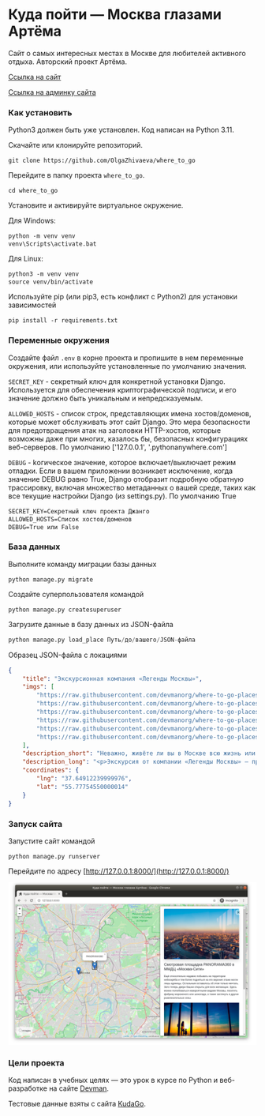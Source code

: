 # Куда пойти — Москва глазами Артёма

Сайт о самых интересных местах в Москве для любителей активного отдыха.
Авторский проект Артёма.

[Ссылка на сайт](https://ozhiv.pythonanywhere.com/)

[Ссылка на админку сайта](https://ozhiv.pythonanywhere.com/admin/)

### Как установить

Python3 должен быть уже установлен. Код написан на Python 3.11.

Скачайте или клонируйте репозиторий.

```commandline
git clone https://github.com/OlgaZhivaeva/where_to_go
```

Перейдите в папку проекта `where_to_go`.

```commandline
cd where_to_go
```

Установите и активируйте виртуальное окружение.

Для Windows:
```commandline
python -m venv venv
venv\Scripts\activate.bat
```
Для Linux:
```commandline
python3 -m venv venv
source venv/bin/activate
```
Используйте pip (или pip3, есть конфликт с Python2) для установки зависимостей 

```commandline
pip install -r requirements.txt 
```

### Переменные окружения

Создайте файл `.env` в корне проекта и пропишите в нем переменные окружения,
или используйте установленные по умолчанию значения.

`SECRET_KEY` - секретный ключ для конкретной установки Django. Используется для
обеспечения криптографической подписи, и его значение должно быть уникальным и
непредсказуемым.

`ALLOWED_HOSTS` - список строк, представляющих имена хостов/доменов, которые
может обслуживать этот сайт Django. Это мера безопасности для предотвращения
атак на заголовки HTTP-хостов, которые возможны даже при многих, казалось бы,
безопасных конфигурациях веб-серверов. По умолчанию ['127.0.0.1', '.pythonanywhere.com']

`DEBUG` - kогическое значение, которое включает/выключает режим отладки. Если
в вашем приложении возникает исключение, когда значение DEBUG равно True,
Django отобразит подробную обратную трассировку, включая множество метаданных
о вашей среде, таких как все текущие настройки Django (из settings.py). По умолчанию True

```commandline
SECRET_KEY=Секретный ключ проекта Джанго
ALLOWED_HOSTS=Список хостов/доменов
DEBUG=True или False
```
### База данных

Выполните команду миграции базы данных

```commandline
python manage.py migrate
```
Создайте суперпользователя командой

```commandline
python manage.py createsuperuser
```

Загрузите данные в базу данных из JSON-файла

```python
python manage.py load_place Путь/до/вашего/JSON-файла
```
Образец JSON-файла с локациями

```json
{
    "title": "Экскурсионная компания «Легенды Москвы»",
    "imgs": [
        "https://raw.githubusercontent.com/devmanorg/where-to-go-places/master/media/4f793576c79c1cbe68b73800ae06f06f.jpg",
        "https://raw.githubusercontent.com/devmanorg/where-to-go-places/master/media/7a7631bab8af3e340993a6fb1ded3e73.jpg",
        "https://raw.githubusercontent.com/devmanorg/where-to-go-places/master/media/a55cbc706d764c1764dfccf832d50541.jpg",
        "https://raw.githubusercontent.com/devmanorg/where-to-go-places/master/media/65153b5c595345713f812d1329457b54.jpg",
        "https://raw.githubusercontent.com/devmanorg/where-to-go-places/master/media/0a79676b3d5e3b394717b4bf2e610a57.jpg",
        "https://raw.githubusercontent.com/devmanorg/where-to-go-places/master/media/1e27f507cb72e76b604adbe5e7b5f315.jpg"
    ],
    "description_short": "Неважно, живёте ли вы в Москве всю жизнь или впервые оказались в столице, составить ёмкий, познавательный и впечатляющий маршрут по городу — творческая и непростая задача. И её с удовольствием берёт на себя экскурсионная компания «Легенды Москвы»!",
    "description_long": "<p>Экскурсия от компании «Легенды Москвы» — простой, удобный и приятный способ познакомиться с городом или освежить свои чувства к нему. Что выберете вы — классическую или необычную экскурсию, пешую прогулку или путешествие по городу на автобусе? Любые варианты можно скомбинировать в уникальный маршрут и создать собственную индивидуальную экскурсионную программу.</p><p>Компания «Легенды Москвы» сотрудничает с аккредитованными экскурсоводами и тщательно следит за качеством экскурсий и сервиса. Автобусные экскурсии проводятся на комфортабельном современном транспорте. Для вашего удобства вы можете заранее забронировать конкретное место в автобусе — это делает посадку организованной и понятной.</p><p>По любым вопросам вы можете круглосуточно обратиться по телефонам горячей линии.</p><p>Подробности узнавайте <a class=\"external-link\" href=\"https://moscowlegends.ru \" target=\"_blank\">на сайте</a>. За обновлениями удобно следить <a class=\"external-link\" href=\"https://vk.com/legends_of_moscow \" target=\"_blank\">«ВКонтакте»</a>, <a class=\"external-link\" href=\"https://www.facebook.com/legendsofmoscow?ref=bookmarks \" target=\"_blank\">в Facebook</a>.</p>",
    "coordinates": {
        "lng": "37.64912239999976",
        "lat": "55.77754550000014"
    }
}

```
### Запуск сайта

Запустите сайт командой

```commandline
python manage.py runserver
```

Перейдите по адресу [http://127.0.0.1:8000/](http://127.0.0.1:8000/)


![&#x41A;&#x443;&#x434;&#x430; &#x43F;&#x43E;&#x439;&#x442;&#x438;](static/.gitbook/assets/site.png)


### Цели проекта

Код написан в учебных целях — это урок в курсе по Python и веб-разработке на сайте [Devman](https://dvmn.org).

Тестовые данные взяты с сайта [KudaGo](https://kudago.com).

